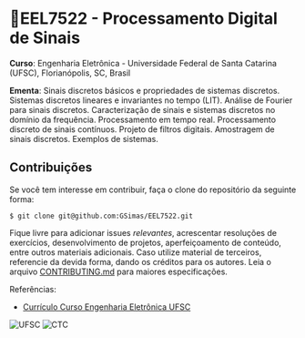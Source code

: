 # 🎯EEL7522 - Processamento Digital de Sinais

**Curso**: Engenharia Eletrônica - Universidade Federal de Santa Catarina (UFSC), Florianópolis, SC, Brasil

**Ementa**: Sinais discretos básicos e propriedades de sistemas discretos. Sistemas discretos lineares e invariantes no tempo (LIT). Análise de Fourier para sinais discretos. Caracterização de sinais e sistemas discretos no domínio da frequência. Processamento em tempo real. Processamento discreto de sinais contínuos. Projeto de filtros digitais. Amostragem de sinais discretos. Exemplos de sistemas.


## **Contribuições**

Se você tem interesse em contribuir, faça o clone do repositório da seguinte forma:

```
$ git clone git@github.com:GSimas/EEL7522.git
```

Fique livre para adicionar issues *relevantes*, acrescentar resoluções de exercícios, desenvolvimento de projetos, aperfeiçoamento de conteúdo, entre outros materiais adicionais. Caso utilize material de terceiros, referencie da devida forma, dando os créditos para os autores.
Leia o arquivo [CONTRIBUTING.md](https://github.com/GSimas/EEL7522/blob/master/CONTRIBUTING.md) para maiores especificações.

Referências:

- [Currículo Curso Engenharia Eletrônica UFSC](http://cagr.sistemas.ufsc.br/relatorios/curriculoCurso?curso=235)


![UFSC](http://laship.ufsc.br/site/wp-content/themes/emc_completo/resource/img/filiacoes/brasao_UFSC_vertical_sigla.png) ![CTC](http://tisc.com.br/wp-content/uploads/ctcufsc.gif)

